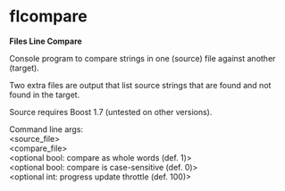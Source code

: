 # flcompare
**Files Line Compare**

Console program to compare strings in one (source) file against another (target).

Two extra files are output that list source strings that are found and not found in the target.

Source requires Boost 1.7 (untested on other versions).

Command line args:<br>
        <source_file><br>
        <compare_file><br>
        <optional bool: compare as whole words (def. 1)><br>
        <optional bool: compare is case-sensitive (def. 0)><br>
        <optional int: progress update throttle (def. 100)><br>
